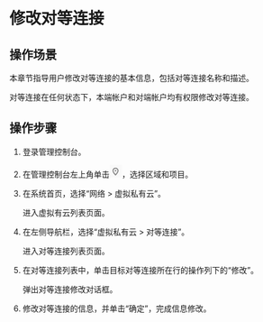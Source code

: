 # 修改对等连接<a name="vpc_peering_0002"></a>

## 操作场景<a name="s1cad888bb3d54bc2b4368335dbdc6bc3"></a>

本章节指导用户修改对等连接的基本信息，包括对等连接名称和描述。

对等连接在任何状态下，本端帐户和对端帐户均有权限修改对等连接。

## 操作步骤<a name="sd189dd0238e04ddeb7e847d8de3a3a3e"></a>

1.  登录管理控制台。


1.  在管理控制台左上角单击![](figures/icon-region.png)，选择区域和项目。
2.  在系统首页，选择“网络 \> 虚拟私有云”。

    进入虚拟有云列表页面。

3.  在左侧导航栏，选择“虚拟私有云 \> 对等连接”。

    进入对等连接列表页面。

4.  在对等连接列表中，单击目标对等连接所在行的操作列下的“修改”。

    弹出对等连接修改对话框。

5.  修改对等连接的信息，并单击“确定”，完成信息修改。


